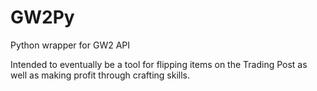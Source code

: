 # GW2Py
Python wrapper for GW2 API

Intended to eventually be a tool for flipping items on the Trading Post as well as making profit through crafting skills.
